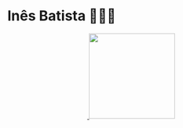 <h1>Inês Batista 👩🏻‍💻</h1>
<div align="center">
  <a href="https://github.com/InesBatista28">
  <img height="175em" />
  <img height="175em" src="https://github-readme-stats.vercel.app/api?username=inesbatista28&show_icons=true&locale=en"/>
</div>

